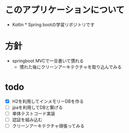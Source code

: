 # このアプリケーションについて

- Kotlin * Spring bootの学習リポジトリです

# 方針

- springboot MVCで一旦書いて慣れる
  - 慣れた後にクリーンアーキテクチャを取り込んでみる
  




# todo

- [x] H2を利用してインメモリーDBを作る
- [ ] jpaを利用してDBと繋げる
- [ ] 単体テストコード実装
- [ ] 認証を組み込む
- [ ] クリーンアーキテクチャ頑張ってみる